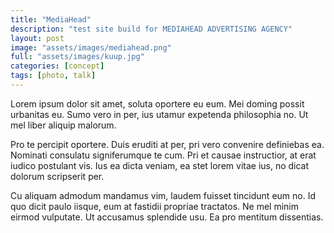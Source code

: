 ```yaml
---
title: "MediaHead"
description: "test site build for MEDIAHEAD ADVERTISING AGENCY"
layout: post
image: "assets/images/mediahead.png"
full: "assets/images/kuup.jpg"
categories: [concept]
tags: [photo, talk]
---
```


Lorem ipsum dolor sit amet, soluta oportere eu eum. Mei doming possit urbanitas eu. Sumo vero in per, ius utamur expetenda philosophia no. Ut mel liber aliquip malorum.

Pro te percipit oportere. Duis eruditi at per, pri vero convenire definiebas ea. Nominati consulatu signiferumque te cum. Pri et causae instructior, at erat iudico postulant vis. Ius ea dicta veniam, ea stet lorem vitae ius, no dicat dolorum scripserit per.

Cu aliquam admodum mandamus vim, laudem fuisset tincidunt eum no. Id quo dicit paulo iisque, eum at fastidii propriae tractatos. Ne mel minim eirmod vulputate. Ut accusamus splendide usu. Ea pro mentitum dissentias.